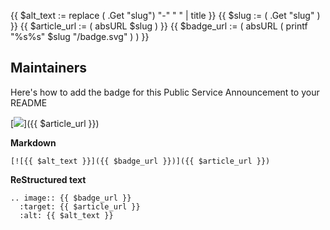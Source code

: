 {{ $alt_text := replace ( .Get "slug") "-" " " | title }}
{{ $slug := ( .Get "slug" ) }}
{{ $article_url := ( absURL $slug ) }}
{{ $badge_url := ( absURL ( printf "%s%s" $slug "/badge.svg" ) ) }}

## Maintainers

Here's how to add the badge for this Public Service Announcement to your README

[![](badge.svg)]({{ $article_url }})

**Markdown**
```
[![{{ $alt_text }}]({{ $badge_url }})]({{ $article_url }})
```

**ReStructured text**
```
.. image:: {{ $badge_url }}
  :target: {{ $article_url }}
  :alt: {{ $alt_text }}
```